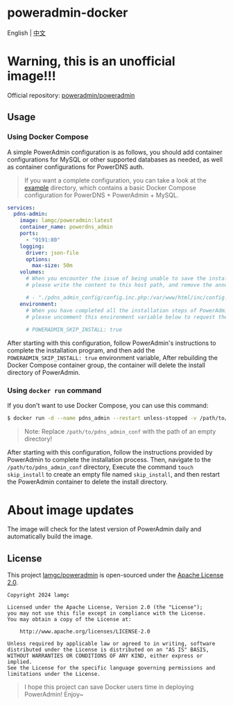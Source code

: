 # poweradmin-docker

English | [中文](./README.zh.md)

# Warning, this is an unofficial image!!!
Official repository: [poweradmin/poweradmin](https://github.com/poweradmin/poweradmin)

## Usage

### Using Docker Compose

A simple PowerAdmin configuration is as follows, you should add container configurations for MySQL 
or other supported databases as needed, as well as container configurations for PowerDNS auth.

> If you want a complete configuration, you can take a look at the [example](example/) directory, which contains a basic Docker Compose configuration for PowerDNS + PowerAdmin + MySQL.

```yaml
services:
  pdns-admin:
    image: lamgc/poweradmin:latest
    container_name: powerdns_admin
    ports:
      - "9191:80"
    logging:
      driver: json-file
      options:
        max-size: 50m
    volumes:
      # When you encounter the issue of being unable to save the installation configuration during installation, 
      # please write the content to this host path, and remove the annotation for the mapping in the following line.

      # - "./pdns_admin_config/config.inc.php:/var/www/html/inc/config.inc.php"
    environment:
      # When you have completed all the installation steps of PowerAdmin, 
      # please uncomment this environment variable below to request the removal of the install directory.
      
      # POWERADMIN_SKIP_INSTALL: true
```

After starting with this configuration, follow PowerAdmin's instructions to complete the installation program, 
and then add the `POWERADMIN_SKIP_INSTALL: true` environment variable,
After rebuilding the Docker Compose container group, the container will delete the install directory of PowerAdmin.

### Using `docker run` command

If you don't want to use Docker Compose, you can use this command:

```bash
$ docker run -d --name pdns_admin --restart unless-stopped -v /path/to/pdns_admin_conf:/etc/poweradmin/ -p 9191:80 lamgc/poweradmin:latest
```

> Note: Replace `/path/to/pdns_admin_conf` with the path of an empty directory!

After starting with this configuration, follow the instructions provided by PowerAdmin to complete the installation process. 
Then, navigate to the `/path/to/pdns_admin_conf` directory, Execute the command `touch skip_install` to create an empty file named `skip_install`, 
and then restart the PowerAdmin container to delete the install directory.

# About image updates

The image will check for the latest version of PowerAdmin daily and automatically build the image.

## License

This project [lamgc/poweradmin](https://github.com/lamgc/poweradmin) is open-sourced under the [Apache License 2.0](https://www.apache.org/licenses/LICENSE-2.0).

```plaintext
Copyright 2024 lamgc

Licensed under the Apache License, Version 2.0 (the "License");
you may not use this file except in compliance with the License.
You may obtain a copy of the License at:

    http://www.apache.org/licenses/LICENSE-2.0

Unless required by applicable law or agreed to in writing, software
distributed under the License is distributed on an "AS IS" BASIS,
WITHOUT WARRANTIES OR CONDITIONS OF ANY KIND, either express or implied.
See the License for the specific language governing permissions and
limitations under the License.
```

> I hope this project can save Docker users time in deploying PowerAdmin! Enjoy~
